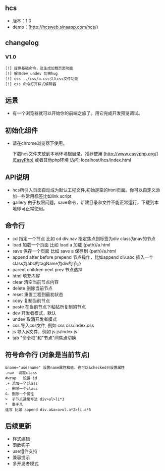 ## hcs

* 版本：1.0
* demo：[http://hcsweb.sinaapp.com/hcs/)


## changelog

### V1.0

    [!] 提供基础命令，及生成加载页面功能
    [!] 解决dev undev 切换hug
    [!] css ../css/a.css引入css文件功能
    [!] css 命令打开样式编辑器


## 远景
* 有一个浏览器就可以开始你的前端之旅了。用它完成开发预览调试。

## 初始化组件
* 请在chrome浏览器下使用。
	
	下载hcs文件夹放到本地环境根目录，推荐使用 [http://www.easyphp.org/](EasyPhp) 或者其他php环境
	访问: localhost/hcs/index.html

## API说明
* hcs所引入页面自动成为默认工程文件,初始是空的html页面。你可以自定义添加一些常用标签比如link script
* gallery 由于权限问题，save命令，新建目录和文件不能正常运行，下载到本地即可正常使用。

## 命令行
* cd  指定一个节点  比如 cd div.nav 指定焦点到标签为div class为nav的节点
* load 加载一个页面 比如 load a 加载 {path}/a.html
* save 保存一个页面 比如 save a 保存到 {path}/a.html
* append after before prepend 节点操作，比如append div.abc 插入一个class为abc的tagName为div的节点
* parent children next prev 节点选择
* html 填充内容
* clear 清空当前节点内容
* delete 删除当前节点
* reset 重置工程到最初状态
* copy 复制当前节点
* paste 在当前节点下粘帖所复制的节点
* dev 开发者模式，默认
* undev 取消开发者模式
* css 导入css文件, 例如 css css/index.css
* js 导入js文件，例如 js  js/index.js
* tab "命令框"和"节点"间焦点切换


## 符号命令行 (对象是当前节点)

	&name="username" 设置name属性和值，也可以&checked只设置属性
	.nav  设置class
	#wrap   设置 id
	.+ 添加一个class
	.- 删除一个class
	&- 删除一个属性
	>  子节点通常写法 div>ul>li*3
	*  乘于几
	连写 比如 append div.a&a=a>ul.a*2>li.a*5

## 后续更新

* 样式编辑
* 函数钩子
* use组件支持
* 兼容提示
* 多开发者模式
